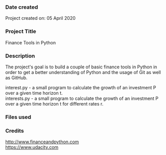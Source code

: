 ### Date created
Project created on: 05 April 2020

### Project Title
Finance Tools in Python

### Description
The project's goal is to build a couple of basic finance tools in Python
in order to get a better understanding of Python and the usage of Git as well as GitHub.

interest.py - a small program to calculate the growth of an investment P over a given time horizon t.  
interests.py - a small program to calculate the growth of an investment P over a given time horizon t for different rates r.

### Files used


### Credits
http://www.financeandpython.com  
https://www.udacity.com
